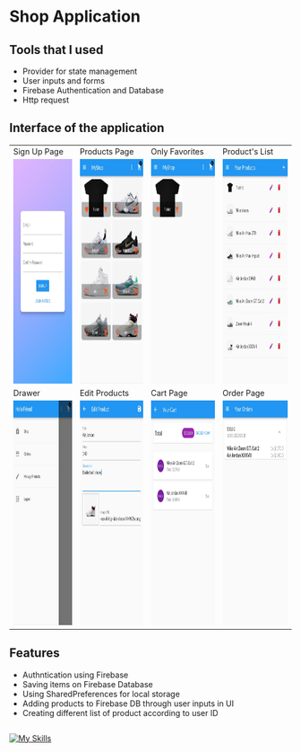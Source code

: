 # Shop Application

<h2> Tools that I used </h2>

- Provider for state management 
- User inputs and forms
- Firebase Authentication and Database
- Http request

<h2> Interface of the application </h2>

<table>
  <tr>
    <td>Sign Up Page</td>
     <td>Products Page</td>
     <td>Only Favorites</td>
     <td>Product's List</td>
  </tr>
  <tr>
    <td><img src="assets/images/sign_up.jpg" width=270 height=400></td>
    <td><img src="assets/images/products_page.jpg" width=270 height=400></td>
    <td><img src="assets/images/favorite_page.jpg" width=270 height=400></td>
    <td><img src="assets/images/products.jpg" width=270 height=400></td>
  </tr>
  <tr>
    <td>Drawer</td>
     <td>Edit Products</td>
     <td>Cart Page</td>
     <td>Order Page</td>
  </tr>
  <tr>
    <td><img src="assets/images/drawer.jpg" width=270 height=400></td>
    <td><img src="assets/images/edit_product.jpg" width=270 height=400></td>
    <td><img src="assets/images/orders.jpg" width=270 height=400></td>
    <td><img src="assets/images/orders_page.jpg" width=270 height=400></td>
  </tr>
 </table>
 
 <h2> Features </h2>
 
 - Authntication using Firebase 
 - Saving items on Firebase Database
 - Using SharedPreferences for local storage 
 - Adding products to Firebase DB through user inputs in UI
 - Creating different list of product according to user ID
 
 <table>
 <tr>
 
 </tr>
 </table>
 
 
 [![My Skills](https://skills.thijs.gg/icons?i=dart,flutter,firebase)](https://skills.thijs.gg)

[1]: http://www.github.com/https://github.com/ramilsalihar
[2]: https://www.linkedin.com/in/https://www.linkedin.com/in/ramil-salihar/
